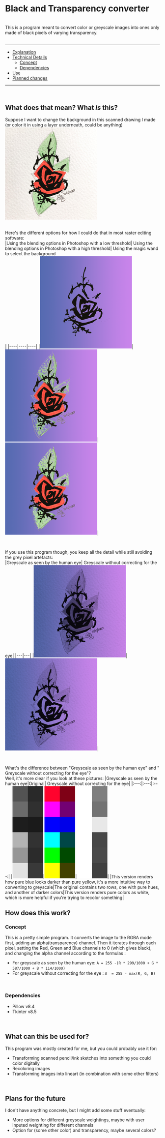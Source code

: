 # Black and Transparency converter 

<br/>
This is a program meant to convert color or greyscale images into ones only made of black pixels of varying transparency. 
<br/><br/>

---
- [Explanation](#What-does-that-mean?-What-is-this?)
- [Technical Details](#How-does-this-work?)
    - [Concept](#Concept)
    - [Dependencies](#Dependencies)
- [Use](#What-can-this-be-used-for?)
- [Planned changes](#Plans-for-the-future)

---
<br/>

## What does that mean? What *is* this?

Suppose I want to change the background in this scanned drawing I made (or color it in using a layer underneath, could be anything)<br/>
<img src ="examplepictures/original.png" width=300 height=300><br/><br/>

Here's the different options for how I could do that in most raster editing software:
<br/>
|Using the blending options in Photoshop with a low threshold| Using the blending options in Photoshop with a high threshold| Using the magic wand to select the background<br/>|
|----|----|----|
|<img src="examplepictures/blendopt2.png" width=300 height=300>| <img src="examplepictures/blendopt1.png" width=300 height=300>|<img src="examplepictures/magic-wand.png" width=300 height=300>|

<br/>

If you use this program though, you keep all the detail while still avoiding the grey pixel artefacts: 
<br/>
|Greyscale as seen by the human eye| Greyscale without correcting for the eye|
|---|---|
|<img src="examplepictures/grayscale-withbackground.png" width=300 height=300>|<img src="examplepictures/nohue-withbackground.png" width=300 height=300>|

<br/>

What's the difference between "Greyscale as seen by the human eye" and " Greyscale without correcting for the eye"? <br/>
Well, it's more clear if you look at these pictures:
|Greyscale as seen by the human eye|Original| Greyscale without correcting for the eye|
|:---:|:---:|:---:|
|<img src="examplepictures/color-bars1.png" width=100 height=300 >|<img src="examplepictures/color-bars.png" width=100 height=300>|<img src="examplepictures/color-bars2.png" width=100 height=300>|
|This version renders how pure blue looks darker than pure yellow, it's a more intuitive way to converting to greyscale|The original contains two rows, one with pure hues, and another of darker colors|This version renders pure colors as white, which is more helpful if you're trying to recolor something|
<br/>

## How does this work?

### Concept

This is a pretty simple program. It converts the image to the RGBA mode first, adding an alpha(transparency) channel. Then it iterates through each pixel, setting the Red, Green and Blue channels to 0 (which gives black), and changing the alpha channel according to the formulas : <br/>
- For greyscale as seen by the human eye: `A = 255 -(R * 299/1000 + G * 587/1000 + B * 114/1000)`
- For greyscale without correcting for the eye : `A  = 255 - max(R, G, B)`
<br/>

### Dependencies

- Pillow v8.4
- Tkinter v8.5
<br/>

## What can this be used for?

This program was mostly created for me, but you could probably use it for:<br/>

- Transforming scanned pencil/ink sketches into something you could color digitally
- Recoloring images
- Transforming images into lineart (in combination with some other filters)
<br/>

## Plans for the future

I don't have anything concrete, but I might add some stuff eventually:
- More options for different greyscale weightings, maybe with user inputed weighting for different channels
- Option for (some other color) and transparency, maybe several colors?